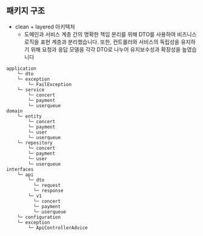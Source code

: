 ## 패키지 구조
* clean + layered 아키텍처
  * 도메인과 서비스 계층 간의 명확한 책임 분리를 위해 DTO를 사용하여 비즈니스 로직을 표현 계층과 분리했습니다. 또한, 컨트롤러와 서비스의 독립성을 유지하기 위해 요청과 응답 모델을 각각 DTO로 나누어 유지보수성과 확장성을 높였습니다


```shell
application
    └─ dto
    └─ exception
    	└─ FailException
    └─ service
    	└─ concert
    	└─ payment
    	└─ userqueue
domain
    └─ entity
    	└─ concert
    	└─ payment
    	└─ user
    	└─ userqueue
    └─ repository
    	└─ concert
    	└─ payment
    	└─ user
    	└─ userqueue
interfaces
    └─ api
        └─ dto
          └─ request
          └─ response
        └─ v1
          └─ concert
          └─ payment
          └─ userqueue
    └─ configuration
    └─ exception
        └─ ApiControllerAdvice
```

